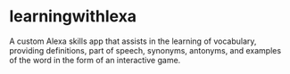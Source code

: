 # learningwithlexa
A custom Alexa skills app that assists in the learning of vocabulary, providing definitions, part of speech, synonyms, antonyms, and examples of the word in the form of an interactive game.
